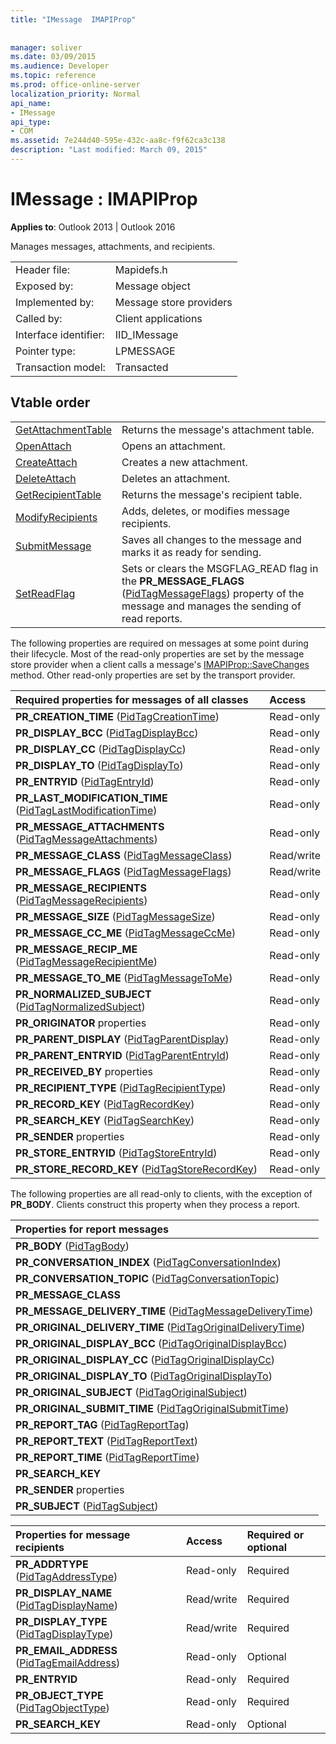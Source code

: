 ```yaml
---
title: "IMessage  IMAPIProp"
 
 
manager: soliver
ms.date: 03/09/2015
ms.audience: Developer
ms.topic: reference
ms.prod: office-online-server
localization_priority: Normal
api_name:
- IMessage
api_type:
- COM
ms.assetid: 7e244d40-595e-432c-aa8c-f9f62ca3c138
description: "Last modified: March 09, 2015"
---
```


# IMessage : IMAPIProp

  
  
**Applies to**: Outlook 2013 | Outlook 2016 
  
Manages messages, attachments, and recipients.
  
|||
|:-----|:-----|
|Header file:  <br/> |Mapidefs.h  <br/> |
|Exposed by:  <br/> |Message object  <br/> |
|Implemented by:  <br/> |Message store providers  <br/> |
|Called by:  <br/> |Client applications  <br/> |
|Interface identifier:  <br/> |IID_IMessage  <br/> |
|Pointer type:  <br/> |LPMESSAGE  <br/> |
|Transaction model:  <br/> |Transacted  <br/> |
   
## Vtable order

|||
|:-----|:-----|
|[GetAttachmentTable](imessage-getattachmenttable.md) <br/> |Returns the message's attachment table.  <br/> |
|[OpenAttach](imessage-openattach.md) <br/> |Opens an attachment.  <br/> |
|[CreateAttach](imessage-createattach.md) <br/> |Creates a new attachment.  <br/> |
|[DeleteAttach](imessage-deleteattach.md) <br/> |Deletes an attachment.  <br/> |
|[GetRecipientTable](imessage-getrecipienttable.md) <br/> |Returns the message's recipient table.  <br/> |
|[ModifyRecipients](imessage-modifyrecipients.md) <br/> |Adds, deletes, or modifies message recipients.  <br/> |
|[SubmitMessage](imessage-submitmessage.md) <br/> |Saves all changes to the message and marks it as ready for sending.  <br/> |
|[SetReadFlag](imessage-setreadflag.md) <br/> |Sets or clears the MSGFLAG_READ flag in the **PR_MESSAGE_FLAGS** ([PidTagMessageFlags](pidtagmessageflags-canonical-property.md)) property of the message and manages the sending of read reports.  <br/> |
   
The following properties are required on messages at some point during their lifecycle. Most of the read-only properties are set by the message store provider when a client calls a message's [IMAPIProp::SaveChanges](imapiprop-savechanges.md) method. Other read-only properties are set by the transport provider. 
  
|**Required properties for messages of all classes**|**Access**|
|:-----|:-----|
|**PR_CREATION_TIME** ([PidTagCreationTime](pidtagcreationtime-canonical-property.md))  <br/> |Read-only  <br/> |
|**PR_DISPLAY_BCC** ([PidTagDisplayBcc](pidtagdisplaybcc-canonical-property.md))  <br/> |Read-only  <br/> |
|**PR_DISPLAY_CC** ([PidTagDisplayCc](pidtagdisplaycc-canonical-property.md))  <br/> |Read-only  <br/> |
|**PR_DISPLAY_TO** ([PidTagDisplayTo](pidtagdisplayto-canonical-property.md))  <br/> |Read-only  <br/> |
|**PR_ENTRYID** ([PidTagEntryId](pidtagentryid-canonical-property.md))  <br/> |Read-only  <br/> |
|**PR_LAST_MODIFICATION_TIME** ([PidTagLastModificationTime](pidtaglastmodificationtime-canonical-property.md))  <br/> |Read-only  <br/> |
|**PR_MESSAGE_ATTACHMENTS** ([PidTagMessageAttachments](pidtagmessageattachments-canonical-property.md))  <br/> |Read-only  <br/> |
|**PR_MESSAGE_CLASS** ([PidTagMessageClass](pidtagmessageclass-canonical-property.md))  <br/> |Read/write  <br/> |
|**PR_MESSAGE_FLAGS** ([PidTagMessageFlags](pidtagmessageflags-canonical-property.md))  <br/> |Read/write  <br/> |
|**PR_MESSAGE_RECIPIENTS** ([PidTagMessageRecipients](pidtagmessagerecipients-canonical-property.md))  <br/> |Read-only  <br/> |
|**PR_MESSAGE_SIZE** ([PidTagMessageSize](pidtagmessagesize-canonical-property.md))  <br/> |Read-only  <br/> |
|**PR_MESSAGE_CC_ME** ([PidTagMessageCcMe](pidtagmessageccme-canonical-property.md))  <br/> |Read-only  <br/> |
|**PR_MESSAGE_RECIP_ME** ([PidTagMessageRecipientMe](pidtagmessagerecipientme-canonical-property.md))  <br/> |Read-only  <br/> |
|**PR_MESSAGE_TO_ME** ([PidTagMessageToMe](pidtagmessagetome-canonical-property.md))  <br/> |Read-only  <br/> |
|**PR_NORMALIZED_SUBJECT** ([PidTagNormalizedSubject](pidtagnormalizedsubject-canonical-property.md))  <br/> |Read-only  <br/> |
|**PR_ORIGINATOR** properties  <br/> |Read-only  <br/> |
|**PR_PARENT_DISPLAY** ([PidTagParentDisplay](pidtagparentdisplay-canonical-property.md))  <br/> |Read-only  <br/> |
|**PR_PARENT_ENTRYID** ([PidTagParentEntryId](pidtagparententryid-canonical-property.md))  <br/> |Read-only  <br/> |
|**PR_RECEIVED_BY** properties  <br/> |Read-only  <br/> |
|**PR_RECIPIENT_TYPE** ([PidTagRecipientType](pidtagrecipienttype-canonical-property.md))  <br/> |Read-only  <br/> |
|**PR_RECORD_KEY** ([PidTagRecordKey](pidtagrecordkey-canonical-property.md))  <br/> |Read-only  <br/> |
|**PR_SEARCH_KEY** ([PidTagSearchKey](pidtagsearchkey-canonical-property.md))  <br/> |Read-only  <br/> |
|**PR_SENDER** properties  <br/> |Read-only  <br/> |
|**PR_STORE_ENTRYID** ([PidTagStoreEntryId](pidtagstoreentryid-canonical-property.md))  <br/> |Read-only  <br/> |
|**PR_STORE_RECORD_KEY** ([PidTagStoreRecordKey](pidtagstorerecordkey-canonical-property.md))  <br/> |Read-only  <br/> |
   
The following properties are all read-only to clients, with the exception of **PR_BODY**. Clients construct this property when they process a report.
  
|**Properties for report messages**|
|:-----|
|**PR_BODY** ([PidTagBody](pidtagbody-canonical-property.md))  <br/> |
|**PR_CONVERSATION_INDEX** ([PidTagConversationIndex](pidtagconversationindex-canonical-property.md))  <br/> |
|**PR_CONVERSATION_TOPIC** ([PidTagConversationTopic](pidtagconversationtopic-canonical-property.md))  <br/> |
|**PR_MESSAGE_CLASS** <br/> |
|**PR_MESSAGE_DELIVERY_TIME** ([PidTagMessageDeliveryTime](pidtagmessagedeliverytime-canonical-property.md))  <br/> |
|**PR_ORIGINAL_DELIVERY_TIME** ([PidTagOriginalDeliveryTime](pidtagoriginaldeliverytime-canonical-property.md))  <br/> |
|**PR_ORIGINAL_DISPLAY_BCC** ([PidTagOriginalDisplayBcc](pidtagoriginaldisplaybcc-canonical-property.md))  <br/> |
|**PR_ORIGINAL_DISPLAY_CC** ([PidTagOriginalDisplayCc](pidtagoriginaldisplaycc-canonical-property.md))  <br/> |
|**PR_ORIGINAL_DISPLAY_TO** ([PidTagOriginalDisplayTo](pidtagoriginaldisplayto-canonical-property.md))  <br/> |
|**PR_ORIGINAL_SUBJECT** ([PidTagOriginalSubject](pidtagoriginalsubject-canonical-property.md))  <br/> |
|**PR_ORIGINAL_SUBMIT_TIME** ([PidTagOriginalSubmitTime](pidtagoriginalsubmittime-canonical-property.md))  <br/> |
|**PR_REPORT_TAG** ([PidTagReportTag](pidtagreporttag-canonical-property.md))  <br/> |
|**PR_REPORT_TEXT** ([PidTagReportText](pidtagreporttext-canonical-property.md))  <br/> |
|**PR_REPORT_TIME** ([PidTagReportTime](pidtagreporttime-canonical-property.md))  <br/> |
|**PR_SEARCH_KEY** <br/> |
|**PR_SENDER** properties  <br/> |
|**PR_SUBJECT** ([PidTagSubject](pidtagsubject-canonical-property.md))  <br/> |
   
|**Properties for message recipients**|**Access**|**Required or optional**|
|:-----|:-----|:-----|
|**PR_ADDRTYPE** ([PidTagAddressType](pidtagaddresstype-canonical-property.md))  <br/> |Read-only  <br/> |Required  <br/> |
|**PR_DISPLAY_NAME** ([PidTagDisplayName](pidtagdisplayname-canonical-property.md))  <br/> |Read/write  <br/> |Required  <br/> |
|**PR_DISPLAY_TYPE** ([PidTagDisplayType](pidtagdisplaytype-canonical-property.md))  <br/> |Read/write  <br/> |Required  <br/> |
|**PR_EMAIL_ADDRESS** ([PidTagEmailAddress](pidtagemailaddress-canonical-property.md))  <br/> |Read-only  <br/> |Optional  <br/> |
|**PR_ENTRYID** <br/> |Read-only  <br/> |Required  <br/> |
|**PR_OBJECT_TYPE** ([PidTagObjectType](pidtagobjecttype-canonical-property.md))  <br/> |Read-only  <br/> |Required  <br/> |
|**PR_SEARCH_KEY** <br/> |Read-only  <br/> |Optional  <br/> |
   

